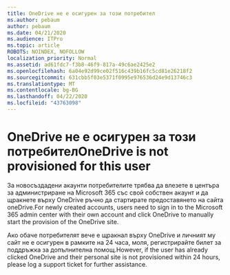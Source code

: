 ```yaml
---
title: OneDrive не е осигурен за този потребител
ms.author: pebaum
author: pebaum
ms.date: 04/21/2020
ms.audience: ITPro
ms.topic: article
ROBOTS: NOINDEX, NOFOLLOW
localization_priority: Normal
ms.assetid: ad61fdc7-f3b8-46f9-817a-49c6ae2425e2
ms.openlocfilehash: 6a04e92d99ce02f516c439b16fc5cd81e26218f2
ms.sourcegitcommit: 631cbb5f03e5371f0995e976536d24e9d13746c3
ms.translationtype: MT
ms.contentlocale: bg-BG
ms.lasthandoff: 04/22/2020
ms.locfileid: "43763098"
---
```

# <a name="onedrive-is-not-provisioned-for-this-user"></a><span data-ttu-id="3ba84-102">OneDrive не е осигурен за този потребител</span><span class="sxs-lookup"><span data-stu-id="3ba84-102">OneDrive is not provisioned for this user</span></span>

<span data-ttu-id="3ba84-103">За новосъздадени акаунти потребителите трябва да влезете в центъра за администриране на Microsoft 365 със свой собствен акаунт и да щракнете върху OneDrive ръчно да стартирате предоставянето на сайта oneDrive.</span><span class="sxs-lookup"><span data-stu-id="3ba84-103">For newly created accounts, users need to sign in to the Microsoft 365 admin center with their own account and click OneDrive to manually start the provision of the OneDrive site.</span></span>
  
<span data-ttu-id="3ba84-104">Ако обаче потребителят вече е щракнал върху OneDrive и личният му сайт не е осигурен в рамките на 24 часа, моля, регистрирайте билет за поддръжка за допълнителна помощ.</span><span class="sxs-lookup"><span data-stu-id="3ba84-104">However, if the user has already clicked OneDrive and their personal site is not provisioned within 24 hours, please log a support ticket for further assistance.</span></span>
  

